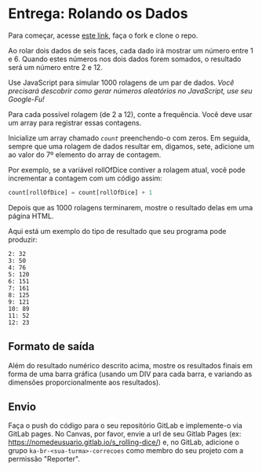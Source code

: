 # Entrega: Rolando os Dados

Para começar, acesse [este link](https://gitlab.com/kenzie-academy-brasil/se/fe/getting-started-with-javascript/s_rolling-dice), faça o fork e clone o repo.


Ao rolar dois dados de seis faces, cada dado irá mostrar um número entre 1 e 6. Quando estes números nos dois dados forem somados, o resultado será um número entre 2 e 12.

Use JavaScript para simular 1000 rolagens de um par de dados. *Você precisará descobrir como gerar números aleatórios no JavaScript, use seu Google-Fu!*

Para cada possível rolagem (de 2 a 12), conte a frequência. Você deve usar um array para registrar essas contagens.

Inicialize um array chamado *`count`* preenchendo-o com zeros. Em seguida, sempre que uma rolagem de dados resultar em, digamos, sete, adicione um ao valor do 7º elemento do array de contagem.

Por exemplo, se a variável rollOfDice contiver a rolagem atual, você pode incrementar a contagem com um código assim:

```js
count[rollOfDice] = count[rollOfDice] + 1
```

Depois que as 1000 rolagens terminarem, mostre o resultado delas em uma página HTML.

Aqui está um exemplo do tipo de resultado que seu programa pode produzir:

```
2: 32  
3: 50  
4: 76  
5: 120  
6: 151  
7: 161  
8: 125  
9: 121  
10: 89  
11: 52  
12: 23
```

## Formato de saída

Além do resultado numérico descrito acima, mostre os resultados finais em forma de uma barra gráfica (usando um DIV para cada barra, e variando as dimensões proporcionalmente aos resultados).

## Envio

Faça o push do código para o seu repositório GitLab e implemente-o via GitLab pages. No Canvas, por favor, envie a url de seu Gitlab Pages (ex: https://nomedeusuario.gitlab.io/s_rolling-dice/) e, no GitLab, adicione o grupo `ka-br-<sua-turma>-correcoes` como membro do seu projeto com a permissão "Reporter".
